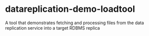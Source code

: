 # datareplication-demo-loadtool
A tool that demonstrates fetching and processing files from the data replication service into a target RDBMS replica
